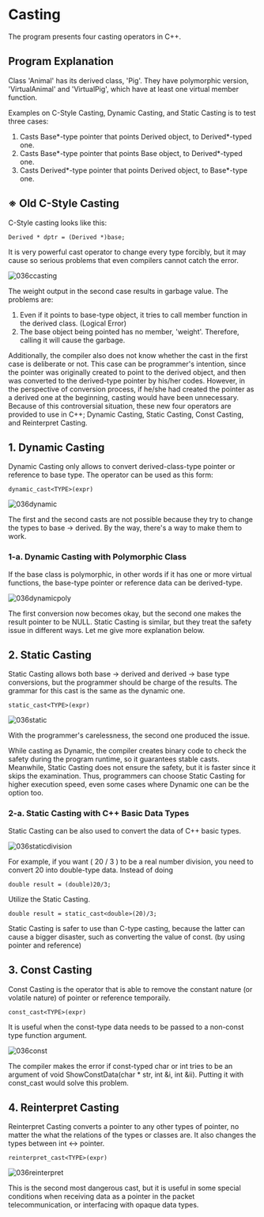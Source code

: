 # Casting

The program presents four casting operators in C++.

## Program Explanation

Class 'Animal' has its derived class, 'Pig'. They have polymorphic version, 'VirtualAnimal' and 'VirtualPig', which have at least one virtual member function.

Examples on C-Style Casting, Dynamic Casting, and Static Casting is to test three cases:

  1. Casts Base*-type pointer that points Derived object, to Derived*-typed one.
  2. Casts Base*-type pointer that points Base object, to Derived*-typed one.
  3. Casts Derived*-type pointer that points Derived object, to Base*-type one.

## ※ Old C-Style Casting

C-Style casting looks like this:

    Derived * dptr = (Derived *)base;
    
It is very powerful cast operator to change every type forcibly, but it may cause so serious problems that even compilers cannot catch the error.

![036ccasting](https://user-images.githubusercontent.com/48712088/141679517-41a7ade0-d642-4bc5-83c0-ac8ff7fce4ba.png)

The weight output in the second case results in garbage value.
The problems are:

  1. Even if it points to base-type object, it tries to call member function in the derived class. (Logical Error)
  2. The base object being pointed has no member, 'weight'. Therefore, calling it will cause the garbage.

Additionally, the compiler also does not know whether the cast in the first case is deliberate or not.
This case can be programmer's intention, since the pointer was originally created to point to the derived object, and then was converted to the derived-type pointer by his/her codes.
However, in the perspective of conversion process, if he/she had created the pointer as a derived one at the beginning, casting would have been unnecessary.
Because of this controversial situation, these new four operators are provided to use in C++; Dynamic Casting, Static Casting, Const Casting, and Reinterpret Casting.

## 1. Dynamic Casting

Dynamic Casting only allows to convert derived-class-type pointer or reference to base type.
The operator can be used as this form:

    dynamic_cast<TYPE>(expr)

![036dynamic](https://user-images.githubusercontent.com/48712088/141686882-8c2b06b5-6a78-4ba2-82d8-962b16b29862.png)

The first and the second casts are not possible because they try to change the types to base → derived.
By the way, there's a way to make them to work.

### 1-a. Dynamic Casting with Polymorphic Class

If the base class is polymorphic, in other words if it has one or more virtual functions, the base-type pointer or reference data can be derived-type.

![036dynamicpoly](https://user-images.githubusercontent.com/48712088/141687427-b4111095-6cfb-4c8e-8c0b-d590d55572c7.png)

The first conversion now becomes okay, but the second one makes the result pointer to be NULL.
Static Casting is similar, but they treat the safety issue in different ways. Let me give more explanation below.

## 2. Static Casting

Static Casting allows both base → derived and derived → base type conversions, but the programmer should be charge of the results.
The grammar for this cast is the same as the dynamic one.

    static_cast<TYPE>(expr)

![036static](https://user-images.githubusercontent.com/48712088/141688069-453e0a70-acd7-436e-893f-8157ceed0bfd.png)

With the programmer's carelessness, the second one produced the issue.

While casting as Dynamic, the compiler creates binary code to check the safety during the program runtime, so it guarantees stable casts.
Meanwhile, Static Casting does not ensure the safety, but it is faster since it skips the examination.
Thus, programmers can choose Static Casting for higher execution speed, even some cases where Dynamic one can be the option too.

### 2-a. Static Casting with C++ Basic Data Types

Static Casting can be also used to convert the data of C++ basic types.

![036staticdivision](https://user-images.githubusercontent.com/48712088/141691913-f9889269-dedd-4190-a917-b277da3061f7.png)

For example, if you want ( 20 / 3 ) to be a real number division, you need to convert 20 into double-type data.
Instead of doing

    double result = (double)20/3;
    
Utilize the Static Casting.
    
    double result = static_cast<double>(20)/3;
    
Static Casting is safer to use than C-type casting, because the latter can cause a bigger disaster, such as converting the value of const. (by using pointer and reference)

## 3. Const Casting

Const Casting is the operator that is able to remove the constant nature (or volatile nature) of pointer or reference temporaily.

    const_cast<TYPE>(expr)

It is useful when the const-type data needs to be passed to a non-const type function argument.

![036const](https://user-images.githubusercontent.com/48712088/141774239-7f61c495-eb8d-4c52-b114-b184e66add66.png)

The compiler makes the error if const-typed char or int tries to be an argument of void ShowConstData(char * str, int &i, int &ii).
Putting it with const_cast would solve this problem.

## 4. Reinterpret Casting

Reinterpret Casting converts a pointer to any other types of pointer, no matter the what the relations of the types or classes are. It also changes the types between int ↔ pointer.

    reinterpret_cast<TYPE>(expr)

![036reinterpret](https://user-images.githubusercontent.com/48712088/141793852-38f1c400-2cfe-4602-87b8-a18e37193329.png)

This is the second most dangerous cast, but it is useful in some special conditions
when receiving data as a pointer in the packet telecommunication, or interfacing with opaque data types.
